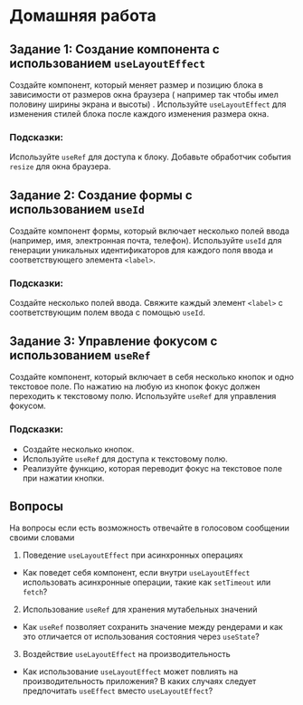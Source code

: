 # Домашняя работа


## Задание 1: Создание компонента с использованием ```useLayoutEffect```

Создайте компонент, который меняет размер и позицию блока в зависимости от размеров окна браузера ( например так чтобы имел половину ширины экрана  и высоты) . Используйте ```useLayoutEffect``` для изменения стилей блока после каждого изменения размера окна.

### Подсказки:

Используйте ```useRef``` для доступа к блоку.
Добавьте обработчик события ```resize``` для окна браузера.


## Задание 2: Создание формы с использованием ```useId```

Создайте компонент формы, который включает несколько полей ввода (например, имя, электронная почта, телефон). Используйте ```useId``` для генерации уникальных идентификаторов для каждого поля ввода и соответствующего элемента ```<label>```.

### Подсказки:

Создайте несколько полей ввода.
Свяжите каждый элемент ```<label>``` с соответствующим полем ввода с помощью ```useId```.


## Задание 3: Управление фокусом с использованием ```useRef```

Создайте компонент, который включает в себя несколько кнопок и одно текстовое поле. По нажатию на любую из кнопок фокус должен переходить к текстовому полю. Используйте ```useRef``` для управления фокусом.

### Подсказки:

 - Создайте несколько кнопок.
 - Используйте ```useRef``` для доступа к текстовому полю.
 - Реализуйте функцию, которая переводит фокус на текстовое поле при нажатии кнопки.


## Вопросы
На вопросы если есть возможность отвечайте в голосовом сообщении своими словами

1. Поведение ```useLayoutEffect``` при асинхронных операциях
- Как поведет себя компонент, если внутри ```useLayoutEffect``` использовать асинхронные операции, такие как ```setTimeout``` или ```fetch```?

2. Использование ```useRef``` для хранения мутабельных значений
- Как ```useRef``` позволяет сохранить значение между рендерами и как это отличается от использования состояния через ```useState```?

3. Воздействие ```useLayoutEffect``` на производительность
- Как использование ```useLayoutEffect``` может повлиять на производительность приложения? В каких случаях следует предпочитать ```useEffect``` вместо ```useLayoutEffect```?
